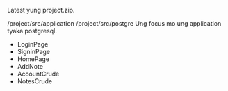 Latest yung project.zip.


/project/src/application
/project/src/postgre
Ung focus mo ung application tyaka postgresql.
- LoginPage
- SigninPage
- HomePage
- AddNote
- AccountCrude
- NotesCrude
